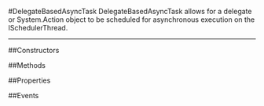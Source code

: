 #DelegateBasedAsyncTask
  DelegateBasedAsyncTask allows for a delegate or System.Action object to be scheduled for asynchronous execution on the ISchedulerThread. 

---
##Constructors 


##Methods  





##Properties  


##Events  


